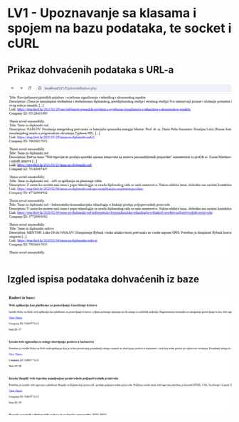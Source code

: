 # LV1 - Upoznavanje sa klasama i spojem na bazu podataka, te socket i cURL

## Prikaz dohvaćenih podataka s URL-a

<div align="center">
    <img src="screenshots/Dohvaceni_podaci.png"></img>  
</div>

## Izgled ispisa podataka dohvaćenih iz baze

<div align="center">
    <img src="screenshots/Prikaz_podataka_iz_baze.png"></img>  
</div>
